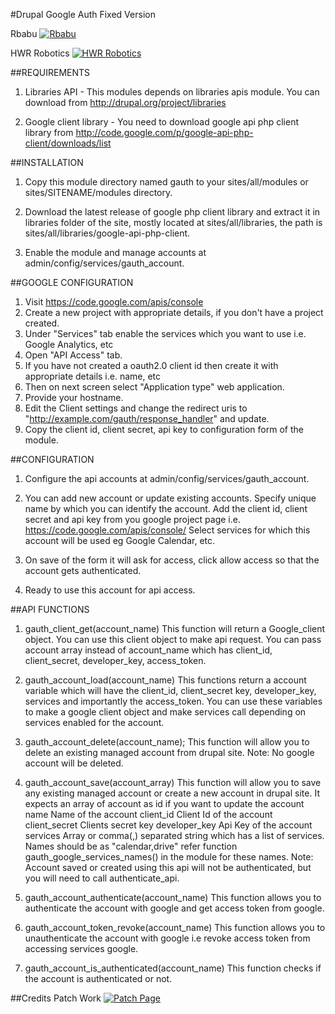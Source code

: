 #Drupal Google Auth Fixed Version

Rbabu [![Rbabu](http://www.rbabu.me/favicon.png)](http://www.rbabu.me)

HWR Robotics [![HWR Robotics](http://hwrrobotics.com/logo.png)](http://hwrrobotics.com/)

##REQUIREMENTS

1. Libraries API - This modules depends on libraries apis module.
You can download from http://drupal.org/project/libraries
    
2. Google client library - You need to download google api php client library
from http://code.google.com/p/google-api-php-client/downloads/list


##INSTALLATION

1. Copy this module directory named gauth to your sites/all/modules or
   sites/SITENAME/modules directory.

2. Download the latest release of google php client library and
   extract it in libraries folder of the site, mostly located at
   sites/all/libraries, the path is sites/all/libraries/google-api-php-client.

3. Enable the module and manage accounts at
   admin/config/services/gauth_account.


##GOOGLE CONFIGURATION

1. Visit https://code.google.com/apis/console
2. Create a new project with appropriate details,
   if you don't have a project created.
3. Under "Services" tab enable the services which you want to use
   i.e. Google Analytics, etc
4. Open "API Access" tab.
5. If you have not created a oauth2.0 client id then create it
   with appropriate details i.e. name, etc
6. Then on next screen select "Application type" web application.
7. Provide your hostname.
8. Edit the Client settings and change the redirect uris to
   "http://example.com/gauth/response_handler" and update.
9. Copy the client id, client secret, api key
   to configuration form of the module.


##CONFIGURATION

1. Configure the api accounts at admin/config/services/gauth_account.

2. You can add new account or update existing accounts.
    Specify unique name by which you can identify the account.
    Add the client id, client secret and api key from you google project page
    i.e. https://code.google.com/apis/console/
    Select services for which this account will be used eg Google Calendar, etc.

3. On save of the form it will ask for access,
   click allow access so that the account gets authenticated.

4. Ready to use this account for api access.


##API FUNCTIONS

1. gauth_client_get(account_name)
   This function will return a Google_client object.
   You can use this client object to make api request.
   You can pass account array instead of account_name which has client_id,
   client_secret, developer_key, access_token.

2. gauth_account_load(account_name)
   This functions return a account variable which will have the client_id,
   client_secret key, developer_key, services and importantly the access_token.
   You can use these variables to make a google client object
   and make services call depending on services enabled for the account.

3. gauth_account_delete(account_name);
   This function will allow you to delete an existing managed account
   from drupal site.
   Note: No google account will be deleted.

4. gauth_account_save(account_array)
   This function will allow you to save any existing managed account or
   create a new account in drupal site. It expects an array of account as
   id if you want to update the account
   name Name of the account
   client_id Client Id of the account
   client_secret Clients secret key
   developer_key Api Key of the account
   services Array or comma(,) separated string which has a list of services.
   Names should be as "calendar,drive" refer
   function gauth_google_services_names() in the module for these names.
   Note: Account saved or created using this api will not be authenticated,
         but you will need to call authenticate_api.

5. gauth_account_authenticate(account_name)
   This function allows you to authenticate the account with google and
   get access token from google.

6. gauth_account_token_revoke(account_name)	
   This function allows you to unauthenticate the account with google
   i.e revoke access token from accessing services google.

7. gauth_account_is_authenticated(account_name)
   This function checks if the account is authenticated or not.

##Credits
Patch Work [![Patch Page](https://www.drupal.org/node/2309857)](https://www.drupal.org/node/2309857)
